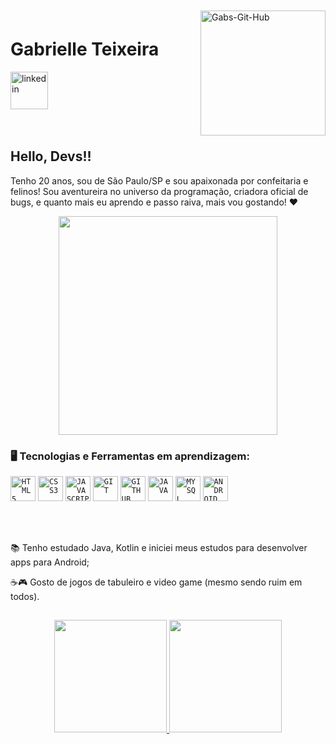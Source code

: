 <img align="right" width="200" style="margin-top:-20px" src="https://i.ibb.co/yF4Ckgv/Gabs-Git-Hub.png" alt="Gabs-Git-Hub" border="0"></a>

<div dsplay="inline-block">

 <h1 align="left">Gabrielle Teixeira</h1>
  <a href="https://www.linkedin.com/in/geovannagabrielle">
    <img width="60px" src="https://i.ibb.co/Q974Wv2/icons8-linkedin-100.png" alt="linkedin" style="vertical-align:top;">
  </a>
</div>

</br>
</br>

## Hello, Devs!!

Tenho 20 anos, sou de São Paulo/SP e sou apaixonada por confeitaria e felinos! Sou aventureira no universo da programação, criadora oficial de bugs, e quanto mais eu aprendo e passo raiva, mais vou gostando!  ❤

<p align="center">
  <img src="https://super.abril.com.br/wp-content/uploads/2016/09/super_imggato_digitando_0.gif" width="350">
</p>

### 🖥️ Tecnologias e Ferramentas em aprendizagem: 
<code><img width="40px" src="https://cdn.jsdelivr.net/gh/devicons/devicon/icons/html5/html5-original-wordmark.svg" title = "HTML5"/></code>
<code><img width="40px" src="https://cdn.jsdelivr.net/gh/devicons/devicon/icons/css3/css3-original-wordmark.svg" title = "CSS3"/></code>
<code><img width="40px" src="https://cdn.jsdelivr.net/gh/devicons/devicon/icons/javascript/javascript-original.svg" title = "JAVASCRIPT"/></code>
<code><img width="40px" src="https://cdn.jsdelivr.net/gh/devicons/devicon/icons/git/git-original.svg" title = "GIT"/></code>
<code><img width="40px" src="https://cdn.jsdelivr.net/gh/devicons/devicon/icons/github/github-original.svg" title = "GITHUB"/></code>
<code><img width="40px" src="https://cdn.jsdelivr.net/gh/devicons/devicon/icons/java/java-original.svg" title = "JAVA"/></code>
<code><img width="40px" src="https://cdn.jsdelivr.net/gh/devicons/devicon/icons/mysql/mysql-original.svg" title = "MYSQL"/></code>
<code><img width="40px" src="https://cdn.jsdelivr.net/gh/devicons/devicon/icons/android/android-original.svg" title = "ANDROID"/></code>


</br>
</br>
<div display="inline-block">
 <p align="left">📚 Tenho estudado Java, Kotlin e iniciei meus estudos para desenvolver apps para Android;</p>
 <p align="left">☕🎮 Gosto de jogos de tabuleiro e video game (mesmo sendo ruim em todos).</p>
</div>



##
<p align="center">
<a href="https://github.com/gabstxr">
  <img height="180rem" src="https://github-readme-stats.vercel.app/api?username=gabstxr&show_icons=true&hide=contribs,prs&cache_seconds=86400&theme=midnight-purple"/>
 <img height="180rem" src="https://github-readme-stats.vercel.app/api/top-langs/?username=gabstxr&layout=compact&theme=midnight-purple"/>
</a>
</p>
